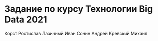 # Задание по курсу Технологии Big Data 2021

Корст Ростислав
Лазичный Иван
Сонин Андрей
Кревский Михаил
